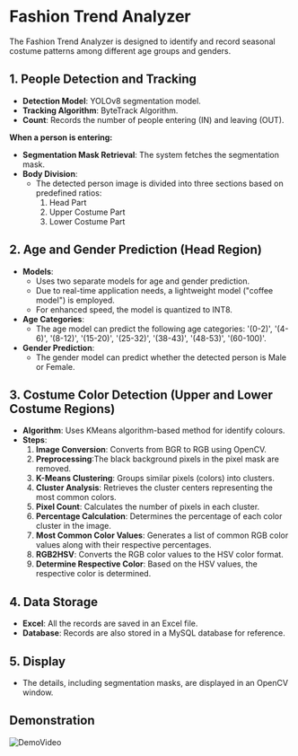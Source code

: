 # Fashion Trend Analyzer

The Fashion Trend Analyzer is designed to identify and record seasonal costume patterns among different age groups and genders.

## 1. People Detection and Tracking

- **Detection Model**: YOLOv8 segmentation model.
- **Tracking Algorithm**: ByteTrack Algorithm.
- **Count**: Records the number of people entering (IN) and leaving (OUT).

**When a person is entering:**
- **Segmentation Mask Retrieval**: The system fetches the segmentation mask.
- **Body Division**:
  - The detected person image is divided into three sections based on predefined ratios:
    1. Head Part
    2. Upper Costume Part
    3. Lower Costume Part

## 2. Age and Gender Prediction (Head Region)

- **Models**:
  - Uses two separate models for age and gender prediction.
  - Due to real-time application needs, a lightweight model ("coffee model") is employed.
  - For enhanced speed, the model is quantized to INT8.
- **Age Categories**:
  - The age model can predict the following age categories: '(0-2)', '(4-6)', '(8-12)', '(15-20)', '(25-32)', '(38-43)', '(48-53)', '(60-100)'.
- **Gender Prediction**:
  - The gender model can predict whether the detected person is Male or Female.

## 3. Costume Color Detection (Upper and Lower Costume Regions)

- **Algorithm**: Uses KMeans algorithm-based method for identify colours.
- **Steps**:
  1. **Image Conversion**: Converts from BGR to RGB using OpenCV.
  2. **Preprocessing**:The black background pixels in the pixel mask are removed.
  3. **K-Means Clustering**: Groups similar pixels (colors) into clusters.
  4. **Cluster Analysis**: Retrieves the cluster centers representing the most common colors.
  5. **Pixel Count**: Calculates the number of pixels in each cluster.
  6. **Percentage Calculation**: Determines the percentage of each color cluster in the image.
  7. **Most Common Color Values**: Generates a list of common RGB color values along with their respective percentages.
  8. **RGB2HSV**: Converts the RGB color values to the HSV color format.
  9. **Determine Respective Color**: Based on the HSV values, the respective color is determined.

## 4. Data Storage

- **Excel**: All the records are saved in an Excel file.
- **Database**: Records are also stored in a MySQL database for reference.

## 5. Display

- The details, including segmentation masks, are displayed in an OpenCV window.


## Demonstration
![DemoVideo](resources/video.gif)